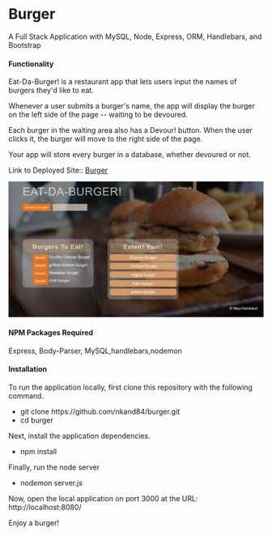 <h1> Burger</h1>
<p>A Full Stack Application with MySQL, Node, Express, ORM, Handlebars, and Bootstrap</p>
<h4>Functionality</h4>
<p>Eat-Da-Burger! is a restaurant app that lets users input the names of burgers they'd like to eat.</p>
<p>Whenever a user submits a burger's name, the app will display the burger on the left side of the page -- waiting to be devoured.</p>
<p>Each burger in the waiting area also has a Devour! button. When the user clicks it, the burger will move to the right side of the page.</p>
<p>Your app will store every burger in a database, whether devoured or not.</p>
<p>Link to Deployed Site::  <a href="https://burger-app-nk.herokuapp.com/" target="_blank">Burger</a></p>
<img src="public/assets/img/burger-app.jpg" alt="burger-app">
<h4>NPM Packages Required</h4>
<p>Express, Body-Parser, MySQL,handlebars,nodemon</p>
<h4>Installation</h4>
<p>To run the application locally, first clone this repository with the following command.</p>
<ul>
<li>git clone https://github.com/nkand84/burger.git</li>
<li>cd burger</li>
</ul>
<p>Next, install the application dependencies.</p>
<ul>
<li>npm install</li>
</ul>
<p>Finally, run the node server</p>
<ul><li> nodemon server.js</li></ul>
<p>Now, open the local application on port 3000 at the URL: http://localhost:8080/</p>
<p>Enjoy a burger!</p>